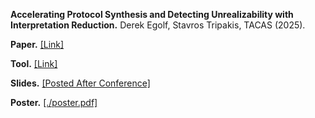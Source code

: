 __Accelerating Protocol Synthesis and Detecting Unrealizability with Interpretation Reduction.__
Derek Egolf, Stavros Tripakis, TACAS (2025).

__Paper.__ [[Link]](https://arxiv.org/abs/2501.14585)

__Tool.__ [[Link]](https://zenodo.org/records/14618423)

__Slides.__ [[Posted After Conference]]()

__Poster.__ [[./poster.pdf]]()
